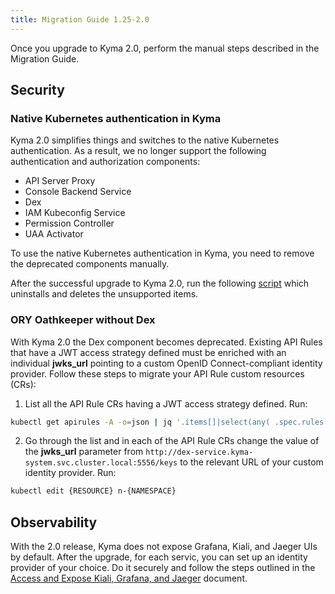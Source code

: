 ```yaml
---
title: Migration Guide 1.25-2.0
---
```


Once you upgrade to Kyma 2.0, perform the manual steps described in the Migration Guide.

## Security

### Native Kubernetes authentication in Kyma

Kyma 2.0 simplifies things and switches to the native Kubernetes authentication. As a result, we no longer support the following authentication and authorization components:

- API Server Proxy
- Console Backend Service
- Dex
- IAM Kubeconfig Service
- Permission Controller
- UAA Activator

To use the native Kubernetes authentication in Kyma, you need to remove the deprecated components manually.

After the successful upgrade to Kyma 2.0, run the following [script](.assets/1.25-2.0-remove-deprecated-resources.sh) which uninstalls and deletes the unsupported items.

### ORY Oathkeeper without Dex

With Kyma 2.0 the Dex component becomes deprecated. Existing API Rules that have a JWT access strategy defined must be enriched with an individual **jwks_url** pointing to a custom OpenID Connect-compliant identity provider. Follow these steps to migrate your API Rule custom resources (CRs):

1. List all the API Rule CRs having a JWT access strategy defined. Run:

```bash
kubectl get apirules -A -o=json | jq '.items[]|select(any( .spec.rules[].accessStrategies[]; .handler=="jwt"))|.metadata'
```

2. Go through the list and in each of the API Rule CRs change the value of the **jwks_url** parameter from `http://dex-service.kyma-system.svc.cluster.local:5556/keys` to the relevant URL of your custom identity provider. Run:

```bash
kubectl edit {RESOURCE} n-{NAMESPACE}
```

## Observability

With the 2.0 release, Kyma does not expose Grafana, Kiali, and Jaeger UIs by default. After the upgrade, for each servic, you can set up an identity provider of your choice. Do it securely and follow the steps outlined in the [Access and Expose Kiali, Grafana, and Jaeger](https://kyma-project.io/docs/kyma/latest/04-operation-guides/security/sec-06-access-expose-kiali-grafana) document.
